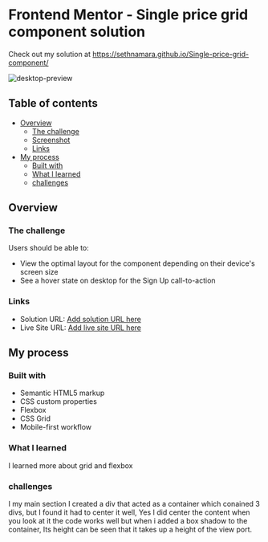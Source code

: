 # Frontend Mentor - Single price grid component solution

Check out my solution at https://sethnamara.github.io/Single-price-grid-component/

![desktop-preview](https://github.com/SethNamara/Single-price-grid-component/assets/106119806/4cd910b6-aaa1-4d93-acbb-6e970b10a392)

## Table of contents

- [Overview](#overview)
  - [The challenge](#the-challenge)
  - [Screenshot](#screenshot)
  - [Links](#links)
- [My process](#my-process)
  - [Built with](#built-with)
  - [What I learned](#what-i-learned)
  - [challenges](#challenges)
## Overview

### The challenge

Users should be able to:

- View the optimal layout for the component depending on their device's screen size
- See a hover state on desktop for the Sign Up call-to-action

### Links

- Solution URL: [Add solution URL here](https://your-solution-url.com)
- Live Site URL: [Add live site URL here](https://your-live-site-url.com)

## My process

### Built with

- Semantic HTML5 markup
- CSS custom properties
- Flexbox
- CSS Grid
- Mobile-first workflow

### What I learned

I learned more about grid and flexbox 


### challenges
I my main section I created a div that acted as a container which conained 3 divs, but I found it had to center it well, Yes I did center the content when you look at it the code works well but when i added a box shadow to the container, Its height can be seen that it takes up a height of the view port.  

